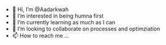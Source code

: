 - 👋 Hi, I’m @Aadarkwah
- 👀 I’m interested in being humna first
- 🌱 I’m currently learning as much as I can
- 💞️ I’m looking to collaborate on processes and optimziation
- 📫 How to reach me ...
